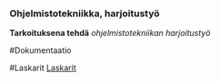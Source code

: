 ### Ohjelmistotekniikka, harjoitustyö
**Tarkoituksena tehdä** *ohjelmistotekniikan harjoitustyö* 



#Dokumentaatio


#Laskarit
[Laskarit](https://github.com/petronellatoikkanen/ot-harjoitustyo/tree/master/laskarit)
